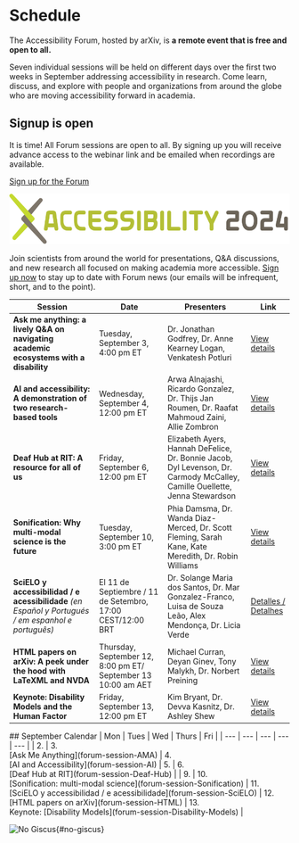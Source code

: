 # Schedule

The Accessibility Forum, hosted by arXiv, is **a remote event that is free and open to all.**

Seven individual sessions will be held on different days over the first two weeks in September addressing accessibility in research. Come learn, discuss, and explore with people and organizations from around the globe who are moving accessibility forward in academia.

<div class="highlight">
  <h2>Signup is open</h2>
  <p>It is time! All Forum sessions are open to all. By signing up you will receive advance access to the webinar link and be emailed when recordings are available.</p>

  <a href="https://cornell.ca1.qualtrics.com/jfe/form/SV_eEZ1d27LF2fVM7Y" target="_blank" class="button-reg">Sign up for the Forum</a>

  <img src="../assets/forum-logotype-with-logo.svg" role="presentation" alt="arxiv forum logotype saying accessibility 2024" class="mkd-img-right">
  <div style="clear:both;"></div>
</div>

Join scientists from around the world for presentations, Q&A discussions, and new research all focused on making academia more accessible. <a href="https://cornell.ca1.qualtrics.com/jfe/form/SV_eEZ1d27LF2fVM7Y" target="_blank">Sign up now</a> to stay up to date with Forum news (our emails will be infrequent, short, and to the point).

| Session | Date | Presenters | Link |
| --- | --- | --- | --- |
| **Ask me anything: a lively Q&A on navigating academic ecosystems with a disability** | Tuesday, September 3, 4:00 pm ET | Dr. Jonathan Godfrey, Dr. Anne Kearney Logan, Venkatesh Potluri | <a href="forum-session-AMA">View details</a> |
| **AI and accessibility: A demonstration of two research-based tools** | Wednesday, September 4, 12:00 pm ET | Arwa Alnajashi, Ricardo Gonzalez, Dr. Thijs Jan Roumen, Dr. Raafat Mahmoud Zaini, Allie Zombron | <a href="forum-session-AI">View details</a> |
| **Deaf Hub at RIT: A resource for all of us** | Friday, September 6, 12:00 pm ET | Elizabeth Ayers, Hannah DeFelice, Dr. Bonnie Jacob, Dyl Levenson, Dr. Carmody McCalley,  Camille Ouellette, Jenna Stewardson | <a href="forum-session-Deaf-Hub">View details</a> |
| **Sonification: Why multi-modal science is the future** | Tuesday, September 10, 3:00 pm ET | Phia Damsma, Dr. Wanda Diaz-Merced, Dr. Scott Fleming, Sarah Kane, Kate Meredith, Dr. Robin Williams | <a href="forum-session-Sonification">View details</a> |
| **SciELO y accessibilidad / e acessibilidade** *(en Español y Portugués / em espanhol e português)* | El 11 de Septiembre / 11 de Setembro, 17:00 CEST/12:00 BRT| Dr. Solange Maria dos Santos, Dr. Mar Gonzalez-Franco, Luisa de Souza Leão, Alex Mendonça, Dr. Licia Verde | <a href="forum-session-SciELO">Detalles / Detalhes</a> |
| **HTML papers on arXiv: A peek under the hood with LaTeXML and NVDA** | Thursday, September 12, 8:00 pm ET/ September 13 10:00 am AET | Michael Curran, Deyan Ginev, Tony Malykh, Dr. Norbert Preining | <a href="forum-session-HTML">View details</a> |
| **Keynote: Disability Models and the Human Factor**  | Friday, September 13, 12:00 pm ET | Kim Bryant, Dr. Devva Kasnitz, Dr. Ashley Shew | <a href="forum-session-Social-Model">View details</a> |

<div class="calendar" markdown="1">
## September Calendar
| Mon | Tues | Wed | Thurs | Fri |
| --- | --- | --- | --- | --- |
| 2.  |  3.<br>[Ask Me Anything](forum-session-AMA) | 4. <br>[AI and Accessibility](forum-session-AI) | 5. | 6.<br>[Deaf Hub at RIT](forum-session-Deaf-Hub)  |
| 9.  | 10.<br> [Sonification: multi-modal science](forum-session-Sonification) | 11.<br>[SciELO y accessibilidad / e acessibilidade](forum-session-SciELO)  | 12. <br>[HTML papers on arXiv](forum-session-HTML)  |  13.<br>Keynote: [Disability Models](forum-session-Disability-Models) |
</div>



![No Giscus](){#no-giscus}
